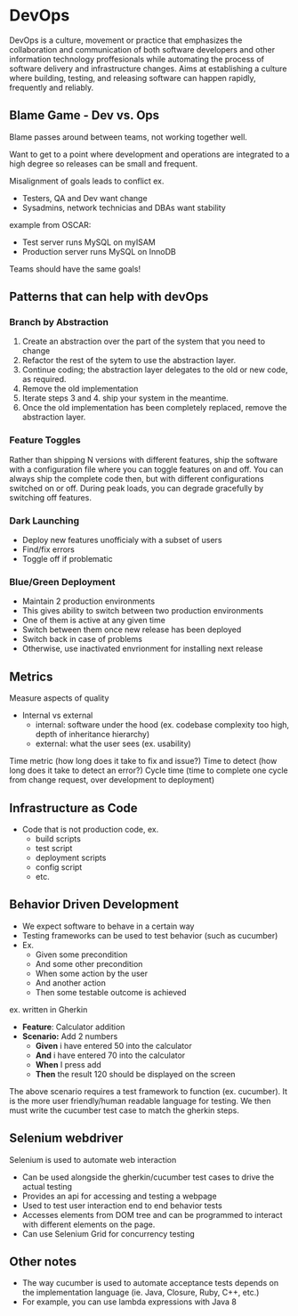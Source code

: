 # DevOps
DevOps is a culture, movement or practice that emphasizes the collaboration and communication of both software developers and other information technology proffesionals while automating the process of software delivery and infrastructure changes. Aims at establishing a culture where building, testing, and releasing software can happen rapidly, frequently and reliably.

## Blame Game - Dev vs. Ops
Blame passes around between teams, not working together well.

Want to get to a point where development and operations are integrated to a high degree so releases can be small and frequent.

Misalignment of goals leads to conflict
ex.
- Testers, QA and Dev want change
- Sysadmins, network technicias and DBAs want stability

example from OSCAR:
- Test server runs MySQL on myISAM
- Production server runs MySQL on InnoDB

Teams should have the same goals!

## Patterns that can help with devOps
### Branch by Abstraction
1. Create an abstraction over the part of the system that you need to change
2. Refactor the rest of the sytem to use the abstraction layer.
3. Continue coding; the abstraction layer delegates to the old or new code, as required.
4. Remove the old implementation
5. Iterate steps 3 and 4. ship your system in the meantime.
6. Once the old implementation has been completely replaced, remove the abstraction layer.

### Feature Toggles
Rather than shipping N versions with different features, ship the software with a configuration file where you can toggle features on and off.
You can always ship the complete code then, but with different configurations switched on or off. During peak loads, you can degrade gracefully by switching off features.

### Dark Launching
- Deploy new features unofficialy with a subset of users
- Find/fix errors
- Toggle off if problematic

### Blue/Green Deployment
- Maintain 2 production environments
- This gives ability to switch between two production environments
- One of them is active at any given time
- Switch between them once new release has been deployed
- Switch back in case of problems
- Otherwise, use inactivated envrionment for installing next release

## Metrics
Measure aspects of quality
- Internal vs external
  - internal: software under the hood (ex. codebase complexity too high, depth of inheritance hierarchy)
  - external: what the user sees (ex. usability)

Time metric (how long does it take to fix and issue?)
Time to detect (how long does it take to detect an error?)
Cycle time (time to complete one cycle from change request, over development to deployment)

## Infrastructure as Code
- Code that is not production code, ex.
  - build scripts
  - test script
  - deployment scripts
  - config script
  - etc.

## Behavior Driven Development
- We expect software to behave in a certain way
- Testing frameworks can be used to test behavior (such as cucumber)
- Ex.
  - Given some precondition
  - And some other precondition
  - When some action by the user
  - And another action
  - Then some testable outcome is achieved

ex. written in Gherkin
- __Feature__: Calculator addition
- __Scenario:__ Add 2 numbers
  - __Given__ i have entered 50 into the calculator
  - __And__ i have entered 70 into the calculator
  - __When__ I press add
  - __Then__ the result 120 should be displayed on the screen

The above scenario requires a test framework to function (ex. cucumber). It is the more user friendly/human readable language for testing. We then must write the cucumber test case to match the gherkin steps.

## Selenium webdriver
Selenium is used to automate web interaction

- Can be used alongside the gherkin/cucumber test cases to drive the actual testing
- Provides an api for accessing and testing a webpage
- Used to test user interaction end to end behavior tests
- Accesses elements from DOM tree and can be programmed to interact with different elements on the page.
- Can use Selenium Grid for concurrency testing

## Other notes
- The way cucumber is used to automate acceptance tests depends on the implementation language (ie. Java, Closure, Ruby, C++, etc.)
- For example, you can use lambda expressions with Java 8
